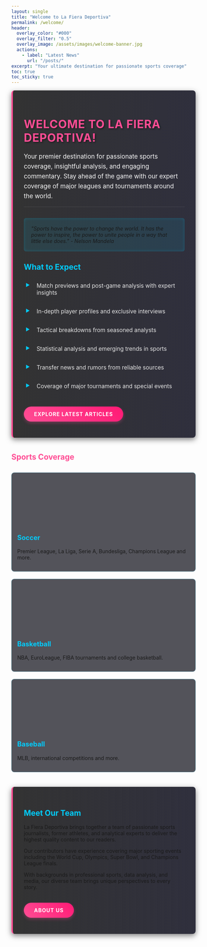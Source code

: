 ```yaml
---
layout: single
title: "Welcome to La Fiera Deportiva"
permalink: /welcome/
header:
  overlay_color: "#000"
  overlay_filter: "0.5"
  overlay_image: /assets/images/welcome-banner.jpg
  actions:
    - label: "Latest News"
      url: "/posts/"
excerpt: "Your ultimate destination for passionate sports coverage"
toc: true
toc_sticky: true
---
```


<style>
  /* Custom CSS for Welcome Page */
  .welcome-section {
    border-radius: 8px;
    padding: 30px;
    margin-bottom: 30px;
    background: linear-gradient(to right, rgba(0,0,0,0.8), rgba(25,25,40,0.9));
    box-shadow: 0 5px 15px rgba(0,0,0,0.5);
    border-left: 4px solid #ff4d94;
  }
  
  .welcome-title {
    color: #ff4d94;
    font-size: 2.2em;
    margin-bottom: 20px;
    text-transform: uppercase;
    letter-spacing: 1px;
    text-shadow: 2px 2px 4px rgba(0,0,0,0.5);
  }
  
  .welcome-intro {
    font-size: 1.2em;
    line-height: 1.6;
    color: #f8f8f8;
    margin-bottom: 25px;
    border-bottom: 1px solid rgba(255,255,255,0.1);
    padding-bottom: 15px;
  }
  
  .feature-list {
    list-style-type: none;
    padding-left: 0;
  }
  
  .feature-list li {
    padding: 12px 0;
    margin-bottom: 8px;
    padding-left: 35px;
    position: relative;
    font-size: 1.1em;
    color: #e6e6e6;
    transition: transform 0.2s ease;
  }
  
  .feature-list li:before {
    content: "▶";
    color: #00ccff;
    position: absolute;
    left: 5px;
    top: 12px;
    font-size: 0.8em;
  }
  
  .feature-list li:hover {
    transform: translateX(5px);
    color: #ffffff;
  }
  
  .quote-box {
    background: rgba(0, 204, 255, 0.1);
    border-radius: 6px;
    padding: 20px;
    font-style: italic;
    margin: 30px 0;
    box-shadow: inset 0 0 10px rgba(0, 204, 255, 0.2);
  }
  
  .cta-button {
    display: inline-block;
    background: linear-gradient(45deg, #ff4d94, #ff1a75);
    color: white;
    padding: 12px 28px;
    border-radius: 30px;
    font-weight: bold;
    text-transform: uppercase;
    text-decoration: none;
    letter-spacing: 1px;
    margin-top: 20px;
    transition: all 0.3s ease;
    box-shadow: 0 4px 8px rgba(255, 77, 148, 0.3);
  }
  
  .cta-button:hover {
    transform: translateY(-3px);
    box-shadow: 0 7px 15px rgba(255, 77, 148, 0.4);
    background: linear-gradient(45deg, #ff1a75, #ff4d94);
    color: white;
  }
  
  .sports-grid {
    display: grid;
    grid-template-columns: repeat(auto-fill, minmax(250px, 1fr));
    gap: 20px;
    margin: 30px 0;
  }
  
  .sport-card {
    background: rgba(10,10,20,0.7);
    border-radius: 8px;
    overflow: hidden;
    transition: all 0.3s ease;
    border: 1px solid rgba(0, 204, 255, 0.2);
  }
  
  .sport-card:hover {
    transform: translateY(-5px);
    box-shadow: 0 10px 20px rgba(0, 0, 0, 0.4);
    border-color: rgba(0, 204, 255, 0.5);
  }
  
  .sport-image {
    height: 150px;
    background-size: cover;
    background-position: center;
  }
  
  .sport-content {
    padding: 15px;
  }
  
  .sport-title {
    color: #00ccff;
    margin-top: 0;
    font-size: 1.3em;
  }
</style>

<div class="welcome-section">
  <h1 class="welcome-title">Welcome to La Fiera Deportiva!</h1>
  
  <p class="welcome-intro">Your premier destination for passionate sports coverage, insightful analysis, and engaging commentary. Stay ahead of the game with our expert coverage of major leagues and tournaments around the world.</p>
  
  <div class="quote-box">
    "Sports have the power to change the world. It has the power to inspire, the power to unite people in a way that little else does." - Nelson Mandela
  </div>
  
  <h2 style="color: #00ccff;">What to Expect</h2>
  
  <ul class="feature-list">
    <li>Match previews and post-game analysis with expert insights</li>
    <li>In-depth player profiles and exclusive interviews</li>
    <li>Tactical breakdowns from seasoned analysts</li>
    <li>Statistical analysis and emerging trends in sports</li>
    <li>Transfer news and rumors from reliable sources</li>
    <li>Coverage of major tournaments and special events</li>
  </ul>
  
  <a href="/posts/" class="cta-button">Explore Latest Articles</a>
</div>

<h2 style="color: #ff4d94; margin-top: 40px;">Sports Coverage</h2>

<div class="sports-grid">
  <div class="sport-card">
    <div class="sport-image" style="background-image: url('/assets/images/soccer.jpg');"></div>
    <div class="sport-content">
      <h3 class="sport-title">Soccer</h3>
      <p>Premier League, La Liga, Serie A, Bundesliga, Champions League and more.</p>
    </div>
  </div>
  
  <div class="sport-card">
    <div class="sport-image" style="background-image: url('/assets/images/basketball.jpg');"></div>
    <div class="sport-content">
      <h3 class="sport-title">Basketball</h3>
      <p>NBA, EuroLeague, FIBA tournaments and college basketball.</p>
    </div>
  </div>
  
  <div class="sport-card">
    <div class="sport-image" style="background-image: url('/assets/images/baseball.jpg');"></div>
    <div class="sport-content">
      <h3 class="sport-title">Baseball</h3>
      <p>MLB, international competitions and more.</p>
    </div>
  </div>
</div>

<div class="welcome-section" style="margin-top: 40px;">
  <h2 style="color: #00ccff;">Meet Our Team</h2>
  <p>La Fiera Deportiva brings together a team of passionate sports journalists, former athletes, and analytical experts to deliver the highest quality content to our readers.</p>
  
  <p>Our contributors have experience covering major sporting events including the World Cup, Olympics, Super Bowl, and Champions League finals.</p>
  
  <p>With backgrounds in professional sports, data analysis, and media, our diverse team brings unique perspectives to every story.</p>
  
  <a href="/about/" class="cta-button">About Us</a>
</div>

